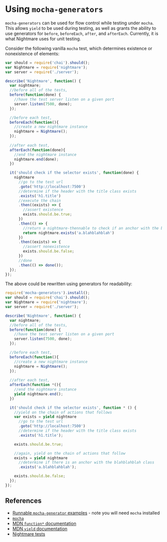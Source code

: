# Using `mocha-generators`

`mocha-generators` can be used for flow control while testing under `mocha`.  This allows `yield` to be used during testing, as well as grants the ability to use generators for `before`, `beforeEach`, `after`, and `afterEach`.  Currently, it is what Nightmare uses for unit testing.

Consider the following vanilla `mocha` test, which determines existence or nonexistence of elements:

```js
var should = require('chai').should();
var Nightmare = require('nightmare');
var server = require('./server');

describe('Nightmare', function() {
  var nightmare;
  //before all of the tests,
  before(function(done) {
    //have the test server listen on a given port
    server.listen(7500, done);
  });

  //before each test,
  beforeEach(function(){
    //create a new nightmare instance
    nightmare = Nightmare();
  });
  
  //after each test,
  afterEach(function(done){ 
    //end the nightmare instance
    nightmare.end(done);
  })

  it('should check if the selector exists', function(done) {
    nightmare
      //go to the test url
      .goto('http://localhost:7500')
      //determine if the header with the title class exists
      .exists('h1.title')
      //execute the chain
      .then((exists) => {
        //assert existence
        exists.should.be.true;
      })
      .then(() => {
        //return a nightmare-thennable to check if an anchor with the blahblahblah class exists
        return nightmare.exists('a.blahblahblah')
      })
      .then((exists) => {
        //assert nonexistence
        exists.should.be.false;
      })
      //done
      .then(() => done());
  });
});

```

The above could be rewritten using generators for readability:

```js
require('mocha-generators').install();
var should = require('chai').should();
var Nightmare = require('nightmare');
var server = require('./server');

describe('Nightmare', function() {
  var nightmare;
  //before all of the tests,
  before(function(done) {
    //have the test server listen on a given port
    server.listen(7500, done);
  });

  //before each test,
  beforeEach(function(){
    //create a new nightmare instance
    nightmare = Nightmare();
  });
  
  //after each test,
  afterEach(function *(){ 
    //end the nightmare instance
    yield nightmare.end();
  })

  it('should check if the selector exists', function * () {
    //yield on the chain of actions that follows
    var exists = yield nightmare
      //go to the test url
      .goto('http://localhost:7500')
      //determine if the header with the title class exists
      .exists('h1.title');

    exists.should.be.true;

    //again, yield on the chain of actions that follow
    exists = yield nightmare
      //determine if there is an anchor with the blahblahblah class
      .exists('a.blahblahblah');

    exists.should.be.false;
  });
});

```

## References
- [Runnable `mocha-generator` examples](https://github.com/rosshinkley/nightmare-examples/tree/master/examples/beginner/mocha-generators) - note you will need `mocha` installed
- [`mocha`](https://mochajs.org/)
- [MDN `function*` documentation](https://developer.mozilla.org/en-US/docs/Web/JavaScript/Reference/Statements/function*)
- [MDN `yield` documentation](https://developer.mozilla.org/en-US/docs/Web/JavaScript/Reference/Operators/yield)
- [Nightmare tests](https://github.com/segmentio/nightmare/blob/master/test/index.js)
